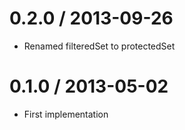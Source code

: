 
0.2.0 / 2013-09-26 
==================

 * Renamed filteredSet to protectedSet

0.1.0 / 2013-05-02 
==================

  * First implementation
